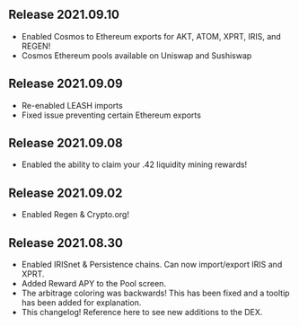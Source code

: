 ## Release 2021.09.10
* Enabled Cosmos to Ethereum exports for AKT, ATOM, XPRT, IRIS, and REGEN!
* Cosmos Ethereum pools available on Uniswap and Sushiswap

## Release 2021.09.09
* Re-enabled LEASH imports
* Fixed issue preventing certain Ethereum exports

## Release 2021.09.08

* Enabled the ability to claim your .42 liquidity mining rewards!

## Release 2021.09.02

* Enabled Regen & Crypto.org!

## Release 2021.08.30

* Enabled IRISnet & Persistence chains. Can now import/export IRIS and XPRT.
* Added Reward APY to the Pool screen.
* The arbitrage coloring was backwards! This has been fixed and a tooltip has been added for explanation.
* This changelog! Reference here to see new additions to the DEX.

